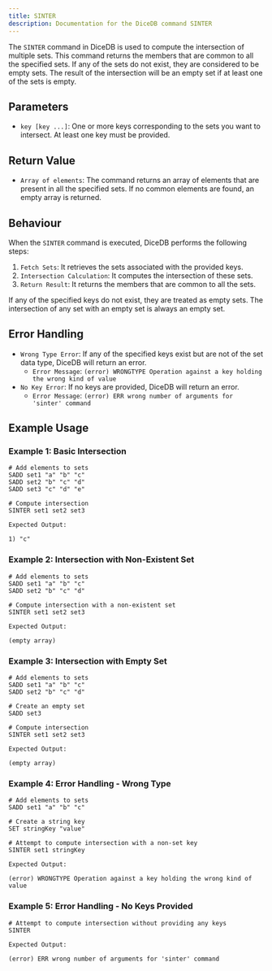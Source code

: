 ```yaml
---
title: SINTER
description: Documentation for the DiceDB command SINTER
---
```


The `SINTER` command in DiceDB is used to compute the intersection of multiple sets. This command returns the members that are common to all the specified sets. If any of the sets do not exist, they are considered to be empty sets. The result of the intersection will be an empty set if at least one of the sets is empty.

## Parameters

- `key [key ...]`: One or more keys corresponding to the sets you want to intersect. At least one key must be provided.

## Return Value

- `Array of elements`: The command returns an array of elements that are present in all the specified sets. If no common elements are found, an empty array is returned.

## Behaviour

When the `SINTER` command is executed, DiceDB performs the following steps:

1. `Fetch Sets`: It retrieves the sets associated with the provided keys.
1. `Intersection Calculation`: It computes the intersection of these sets.
1. `Return Result`: It returns the members that are common to all the sets.

If any of the specified keys do not exist, they are treated as empty sets. The intersection of any set with an empty set is always an empty set.

## Error Handling

- `Wrong Type Error`: If any of the specified keys exist but are not of the set data type, DiceDB will return an error.
  - `Error Message`: `(error) WRONGTYPE Operation against a key holding the wrong kind of value`
- `No Key Error`: If no keys are provided, DiceDB will return an error.
  - `Error Message`: `(error) ERR wrong number of arguments for 'sinter' command`

## Example Usage

### Example 1: Basic Intersection

```shell
# Add elements to sets
SADD set1 "a" "b" "c"
SADD set2 "b" "c" "d"
SADD set3 "c" "d" "e"

# Compute intersection
SINTER set1 set2 set3
```

`Expected Output:`

```shell
1) "c"
```

### Example 2: Intersection with Non-Existent Set

```shell
# Add elements to sets
SADD set1 "a" "b" "c"
SADD set2 "b" "c" "d"

# Compute intersection with a non-existent set
SINTER set1 set2 set3
```

`Expected Output:`

```shell
(empty array)
```

### Example 3: Intersection with Empty Set

```shell
# Add elements to sets
SADD set1 "a" "b" "c"
SADD set2 "b" "c" "d"

# Create an empty set
SADD set3

# Compute intersection
SINTER set1 set2 set3
```

`Expected Output:`

```shell
(empty array)
```

### Example 4: Error Handling - Wrong Type

```shell
# Add elements to sets
SADD set1 "a" "b" "c"

# Create a string key
SET stringKey "value"

# Attempt to compute intersection with a non-set key
SINTER set1 stringKey
```

`Expected Output:`

```shell
(error) WRONGTYPE Operation against a key holding the wrong kind of value
```

### Example 5: Error Handling - No Keys Provided

```shell
# Attempt to compute intersection without providing any keys
SINTER
```

`Expected Output:`

```shell
(error) ERR wrong number of arguments for 'sinter' command
```
